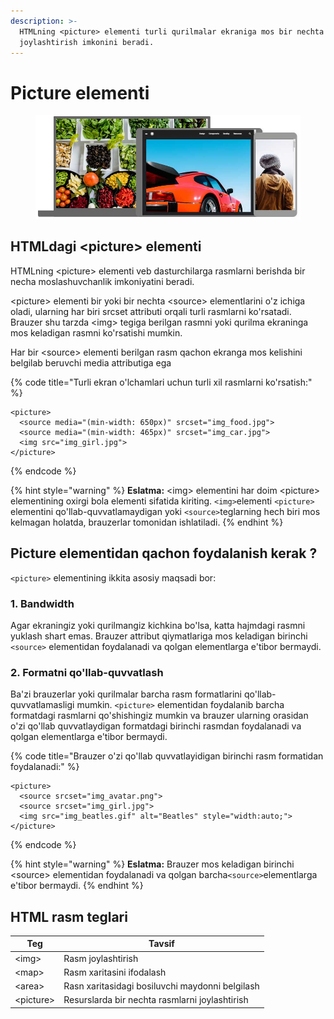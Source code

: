```yaml
---
description: >-
  HTMLning <picture> elementi turli qurilmalar ekraniga mos bir nechta rasmlarni
  joylashtirish imkonini beradi.
---
```


# Picture elementi

<figure><img src="../../../.gitbook/assets/image (298).png" alt=""><figcaption></figcaption></figure>

## HTMLdagi \<picture> elementi

HTMLning \<picture> elementi veb dasturchilarga rasmlarni berishda bir necha moslashuvchanlik imkoniyatini beradi.

\<picture> elementi bir yoki bir nechta \<source> elementlarini o'z ichiga oladi, ularning har biri srcset attributi orqali turli rasmlarni ko'rsatadi. Brauzer shu tarzda \<img> tegiga berilgan rasmni yoki qurilma ekraninga mos keladigan rasmni ko'rsatishi mumkin.

Har bir \<source> elementi berilgan rasm qachon ekranga mos kelishini belgilab beruvchi media attributiga ega

{% code title="Turli ekran o'lchamlari uchun turli xil rasmlarni ko'rsatish:" %}
```
<picture>
  <source media="(min-width: 650px)" srcset="img_food.jpg">
  <source media="(min-width: 465px)" srcset="img_car.jpg">
  <img src="img_girl.jpg">
</picture> 
```
{% endcode %}

{% hint style="warning" %}
**Eslatma:** \<img> elementini har doim \<picture> elementining oxirgi bola elementi sifatida kiriting.  `<img>`elementi `<picture>` elementini qo'llab-quvvatlamaydigan yoki `<source>`teglarning hech biri mos kelmagan holatda, brauzerlar tomonidan ishlatiladi.
{% endhint %}

## Picture elementidan qachon foydalanish kerak ?

&#x20;`<picture>` elementining ikkita asosiy maqsadi bor:

### 1. Bandwidth

Agar ekraningiz yoki qurilmangiz kichkina bo'lsa, katta hajmdagi rasmni yuklash shart emas. Brauzer attribut qiymatlariga mos keladigan birinchi  `<source>` elementidan foydalanadi va qolgan elementlarga e'tibor bermaydi.

### 2. Formatni qo'llab-quvvatlash

Ba'zi brauzerlar yoki qurilmalar barcha rasm formatlarini qo'llab-quvvatlamasligi mumkin.  `<picture>` elementidan foydalanib barcha formatdagi rasmlarni qo'shishingiz mumkin va brauzer ularning orasidan o'zi qo'llab quvvatlaydigan formatdagi birinchi rasmdan foydalanadi va qolgan elementlarga e'tibor bermaydi.

{% code title="Brauzer o'zi qo'llab quvvatlayidigan birinchi rasm formatidan foydalanadi:" %}
```
<picture>
  <source srcset="img_avatar.png">
  <source srcset="img_girl.jpg">
  <img src="img_beatles.gif" alt="Beatles" style="width:auto;">
</picture>
```
{% endcode %}

{% hint style="warning" %}
**Eslatma:** Brauzer mos keladigan birinchi \<source> elementidan foydalanadi va qolgan barcha`<source>`elementlarga e'tibor bermaydi.
{% endhint %}

## HTML rasm teglari

| Teg        | Tavsif                                          |
| ---------- | ----------------------------------------------- |
| \<img>     | Rasm joylashtirish                              |
| \<map>     | Rasm xaritasini ifodalash                       |
| \<area>    | Rasn xaritasidagi bosiluvchi maydonni belgilash |
| \<picture> | Resurslarda bir nechta rasmlarni joylashtirish  |
